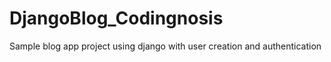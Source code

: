 # DjangoBlog_Codingnosis

Sample blog app project using django with user creation and authentication
